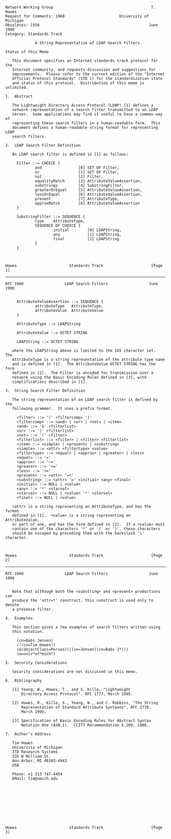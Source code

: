     Network Working Group                                           T. Howes
    Request for Comments: 1960                        University of Michigan
    Obsoletes: 1558                                                June 1996
    Category: Standards Track

                 A String Representation of LDAP Search Filters

    Status of this Memo

       This document specifies an Internet standards track protocol for the
       Internet community, and requests discussion and suggestions for
       improvements.  Please refer to the current edition of the "Internet
       Official Protocol Standards" (STD 1) for the standardization state
       and status of this protocol.  Distribution of this memo is unlimited.

    1.  Abstract

       The Lightweight Directory Access Protocol (LDAP) [1] defines a
       network representation of a search filter transmitted to an LDAP
       server.  Some applications may find it useful to have a common way of
       representing these search filters in a human-readable form.  This
       document defines a human-readable string format for representing LDAP
       search filters.

    2.  LDAP Search Filter Definition

       An LDAP search filter is defined in [1] as follows:

         Filter ::= CHOICE {
                 and                [0] SET OF Filter,
                 or                 [1] SET OF Filter,
                 not                [2] Filter,
                 equalityMatch      [3] AttributeValueAssertion,
                 substrings         [4] SubstringFilter,
                 greaterOrEqual     [5] AttributeValueAssertion,
                 lessOrEqual        [6] AttributeValueAssertion,
                 present            [7] AttributeType,
                 approxMatch        [8] AttributeValueAssertion
         }

         SubstringFilter ::= SEQUENCE {
                 type    AttributeType,
                 SEQUENCE OF CHOICE {
                         initial        [0] LDAPString,
                         any            [1] LDAPString,
                         final          [2] LDAPString
                 }
         }



    Howes                       Standards Track                     [Page 1]

------------------------------------------------------------------------

``` newpage
RFC 1960                  LDAP Search Filters                  June 1996


     AttributeValueAssertion ::= SEQUENCE {
             attributeType   AttributeType,
             attributeValue  AttributeValue
     }

     AttributeType ::= LDAPString

     AttributeValue ::= OCTET STRING

     LDAPString ::= OCTET STRING

   where the LDAPString above is limited to the IA5 character set.  The
   AttributeType is a string representation of the attribute type name
   and is defined in [1].  The AttributeValue OCTET STRING has the form
   defined in [2].  The Filter is encoded for transmission over a
   network using the Basic Encoding Rules defined in [3], with
   simplifications described in [1].

3.  String Search Filter Definition

   The string representation of an LDAP search filter is defined by the
   following grammar.  It uses a prefix format.

     <filter> ::= '(' <filtercomp> ')'
     <filtercomp> ::= <and> | <or> | <not> | <item>
     <and> ::= '&' <filterlist>
     <or> ::= '|' <filterlist>
     <not> ::= '!' <filter>
     <filterlist> ::= <filter> | <filter> <filterlist>
     <item> ::= <simple> | <present> | <substring>
     <simple> ::= <attr> <filtertype> <value>
     <filtertype> ::= <equal> | <approx> | <greater> | <less>
     <equal> ::= '='
     <approx> ::= '~='
     <greater> ::= '>='
     <less> ::= '<='
     <present> ::= <attr> '=*'
     <substring> ::= <attr> '=' <initial> <any> <final>
     <initial> ::= NULL | <value>
     <any> ::= '*' <starval>
     <starval> ::= NULL | <value> '*' <starval>
     <final> ::= NULL | <value>

   <attr> is a string representing an AttributeType, and has the format
   defined in [1].  <value> is a string representing an AttributeValue,
   or part of one, and has the form defined in [2].  If a <value> must
   contain one of the characters '*' or '(' or ')', these characters
   should be escaped by preceding them with the backslash '\' character.



Howes                       Standards Track                     [Page 2]
```

------------------------------------------------------------------------

``` newpage
RFC 1960                  LDAP Search Filters                  June 1996


   Note that although both the <substring> and <present> productions can
   produce the 'attr=*' construct, this construct is used only to denote
   a presence filter.

4.  Examples

   This section gives a few examples of search filters written using
   this notation.

     (cn=Babs Jensen)
     (!(cn=Tim Howes))
     (&(objectClass=Person)(|(sn=Jensen)(cn=Babs J*)))
     (o=univ*of*mich*)

5.  Security Considerations

   Security considerations are not discussed in this memo.

6.  Bibliography

   [1] Yeong, W., Howes, T., and S. Kille, "Lightweight
       Directory Access Protocol", RFC 1777, March 1995.

   [2] Howes, R., Kille, S., Yeong, W., and C. Robbins, "The String
       Representation of Standard Attribute Syntaxes", RFC 1778,
       March 1995.

   [3] Specification of Basic Encoding Rules for Abstract Syntax
       Notation One (ASN.1).  CCITT Recommendation X.209, 1988.

7.  Author's Address

   Tim Howes
   University of Michigan
   ITD Research Systems
   535 W William St.
   Ann Arbor, MI 48103-4943
   USA

   Phone: +1 313 747-4454
   EMail: tim@umich.edu










Howes                       Standards Track                     [Page 3]
```
